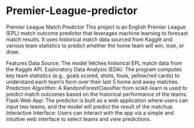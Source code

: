 # Premier-League-predictor
Premier League Match Predictor
This project is an English Premier League (EPL) match outcome predictor that leverages machine learning to forecast match results. It uses historical match data sourced from Kaggle and various team statistics to predict whether the home team will win, lose, or draw.

Features
Data Source: The model fetches historical EPL match data from the Kaggle API.
Exploratory Data Analysis (EDA): The program computes key team statistics (e.g., goals scored, shots, fouls, yellow/red cards) to understand each team’s form over their last 5 home and away matches.
Prediction Algorithm: A RandomForestClassifier from scikit-learn is used to predict match outcomes based on the historical performance of the teams.
Flask Web App: The predictor is built as a web application where users can input two teams, and the model will predict the result of the matchup.
Interactive Interface: Users can interact with the app via a simple and intuitive web interface to select teams and view predictions.